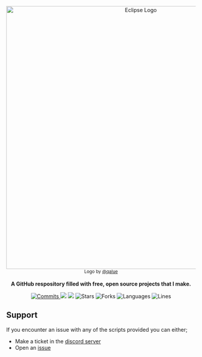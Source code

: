 <p align="center">
    <img src="https://cdn.discordapp.com/attachments/915713667222372424/981313403274526720/EclipseBanner.png" alt="Eclipse Logo" width=700/>
    <br>
      <sub>Logo by <a href="https://github.com/qalue">@qalue</a></sub>
    <br><br>
    <strong>A GitHub respository filled with free, open source projects that I make.</strong>
</p>
<p align="center">
  <a href="https://github.com/EclipseUtilities/Eclipse/commits/main"><img src="https://img.shields.io/github/commit-activity/m/EclipseUtilities/Eclipse?label=commits&style=for-the-badge" alt="Commits"></img> </a>
  <a href="https://github.com/EclipseUtilities/Eclipse/issues" alt="Issues"><img src="https://img.shields.io/github/issues/EclipseUtilities/Eclipse?style=for-the-badge"></img></a>
  <a href="https://github.com/EclipseUtilities/Eclipse/blob/main/LICENSE" alt="License"><img src="https://img.shields.io/github/license/EclipseUtilities/Eclipse?style=for-the-badge"></img></a>
    <a><img src="https://img.shields.io/github/stars/EclipseUtilities/Eclipse?style=for-the-badge" alt="Stars"></img></a>
  <a><img src="https://img.shields.io/github/forks/EclipseUtilities/Eclipse?style=for-the-badge" alt="Forks"></img></a>
  <a><img src="https://img.shields.io/github/languages/count/EclipseUtilities/Eclipse?style=for-the-badge" alt="Languages"></img></a>
   <a><img src="https://img.shields.io/tokei/lines/github/EclipseUtilities/Eclipse?style=for-the-badge" alt="Lines"></img></a>
  
  ## Support
  If you encounter an issue with any of the scripts provided you can either;
  - Make a ticket in the <a href="https://discord.gg/bVGqteKHg8">discord server</a>
  - Open an <a href="https://github.com/EclipseUtilities/Eclipse/issues">issue</a>
</p>
